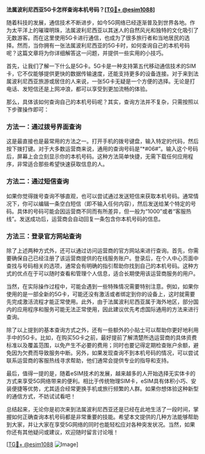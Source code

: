 **法属波利尼西亚5G卡怎样查询本机号码？[[TG💪+ @esim1088](https://t.me/s/esim1088)]**

随着科技的发展，通信技术不断进步，如今5G网络已经逐渐普及到世界各地。作为太平洋上的璀璨明珠，法属波利尼西亚以其迷人的自然风光和独特的文化吸引了无数游客。而在这里使用5G卡进行通信，也成为了很多旅行者和当地居民的选择。然而，当你拥有一张法属波利尼西亚的5G卡时，如何查询自己的本机号码呢？这篇文章将为你详细解答这一问题，并提供一些实用的小技巧。

首先，让我们了解一下什么是5G卡。5G卡是一种支持第五代移动通信技术的SIM卡，它不仅能够提供更快的数据传输速度，还能支持更多的设备连接。对于来到法属波利尼西亚旅游或居住的人来说，一张5G卡无疑是一个方便的选择。无论是打电话、发短信还是上网冲浪，都可以享受到更加流畅的体验。

那么，具体该如何查询自己的本机号码呢？其实，查询方法并不复杂，只需按照以下步骤操作即可：

### 方法一：通过拨号界面查询

这是最直接也是最常用的方法之一。打开手机的拨号键盘，输入特定的代码，然后按下拨打键。对于大多数运营商来说，通用的查询号码是“*#06#”。输入这个号码后，屏幕上会立刻显示你的本机号码。这种方法简单快捷，无需下载任何应用程序，非常适合那些希望快速获取信息的人。

### 方法二：通过短信查询

如果你觉得拨号查询不够直观，也可以尝试通过发送短信来获取本机号码。通常情况下，你可以编辑一条空白短信（即不输入任何内容），然后发送给某个特定的号码。具体的号码可能会因运营商不同而有所差异，但一般为“1000”或者“客服热线”。发送成功后，运营商会自动回复一条包含你本机号码的信息。

### 方法三：登录官方网站查询

除了上述两种方式外，还可以通过访问运营商的官方网站来进行查询。首先，你需要确保自己已经注册了该运营商提供的在线服务账户。登录后，在个人中心页面中查找与号码相关的选项，通常会有明确的指引帮助你找到自己的本机号码。这种方式的优点在于可以随时查看和管理个人信息，适合长期使用该运营商服务的用户。

当然，在实际操作过程中，可能会遇到一些特殊情况需要特别注意。例如，如果你使用的是一部全新的5G卡，可能还没有激活或者绑定到你的设备上，这时就需要先完成激活流程才能正常使用。此外，由于法属波利尼西亚属于海外地区，部分国内的应用程序和服务可能无法正常使用，因此建议优先考虑国际通用的方法来进行查询。

除了以上提到的基本查询方式之外，还有一些额外的小贴士可以帮助你更好地利用手中的5G卡。比如，在购买5G卡之前，最好提前了解清楚所选运营商的具体资费标准以及覆盖范围，以免产生不必要的费用；同时也要记得定期检查账户余额，避免因为欠费而导致服务中断。另外，如果发现查询不到本机号码的情况，可以尝试联系运营商的客服热线寻求帮助，他们通常会提供专业的指导和支持。

最后，值得一提的是，随着eSIM技术的发展，越来越多的人开始选择无实体卡的方式来享受5G网络带来的便利。相比于传统物理SIM卡，eSIM具有体积小巧、安装便捷等优势，尤其适合经常更换手机或旅行频繁的人群。如果你想体验这种新型的通信方式，不妨试试看吧！

总结起来，无论你是初次来到法属波利尼西亚还是已经在此地生活了一段时间，掌握如何正确查询本机号码都是非常重要的技能。希望本文提供的几种方法能够帮助到大家，并让大家在享受5G网络的同时也能轻松应对各种突发状况。当然，如果你还有其他疑问或建议，欢迎随时留言讨论哦！

[[TG💪+ @esim1088](https://t.me/s/esim1088) ![Image](https://i.postimg.cc/4NQfJmqS/Snipaste-2025-05-13-00-14-12.png)]